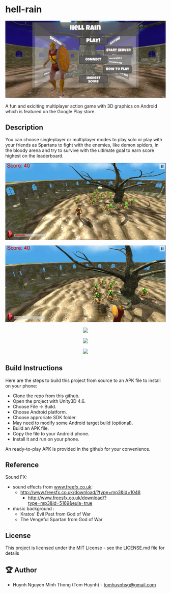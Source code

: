 # hell-rain

<p align="center">
  <img src="https://github.com/TomHuynhSG/hell-rain/blob/main/screenshots/static-menu.jpg?raw=true">
</p>

A fun and exiciting multiplayer action game with 3D graphics on Android which is featured on the Google Play store.

## Description

You can choose singleplayer or multiplayer modes to play solo or play with your friends as Spartans to fight with the enemies, like demon spiders, in the bloody arena and try to survive with the ultimate goal to earn score highest on the leaderboard.

<p align="center">
  <img src="https://github.com/TomHuynhSG/hell-rain/blob/main/screenshots/game.jpg?raw=true">
</p>

<p align="center">
  <img src="https://github.com/TomHuynhSG/hell-rain/blob/main/screenshots/game2.jpg?raw=true">
</p>

<p align="center">
  <img src="https://github.com/TomHuynhSG/hell-rain/blob/main/screenshots/main-menu.gif?raw=true">
</p>

<p align="center">
  <img src="https://github.com/TomHuynhSG/hell-rain/blob/main/screenshots/how-to-play.gif?raw=true">
</p>

<p align="center">
  <img src="https://github.com/TomHuynhSG/hell-rain/blob/main/screenshots/gameplay.gif?raw=true">
</p>

## Build Instructions

Here are the steps to build this project from source to an APK file to install on your phone:
- Clone the repo from this github.
- Open the project with Unity3D 4.6.
- Choose File -> Build.
- Choose Android platform. 
- Choose approriate SDK folder.
- May need to modify some Android target build (optional).
- Build an APK file.
- Copy the file to your Android phone.
- Install it and run on your phone.

An ready-to-play APK is provided in the github for your convenience.  

## Reference
Sound FX: 
- sound effects from www.freefx.co.uk:
	+ http://www.freesfx.co.uk/download/?type=mp3&id=1048
        + http://www.freesfx.co.uk/download/?type=mp3&id=5169&eula=true
- music background :
	+ Kratos' Evil Past from God of War
	+ The Vengeful Spartan from God of War

## License

This project is licensed under the MIT License - see the LICENSE.md file for details

## 🏆 Author
- Huynh Nguyen Minh Thong (Tom Huynh) - tomhuynhsg@gmail.com


